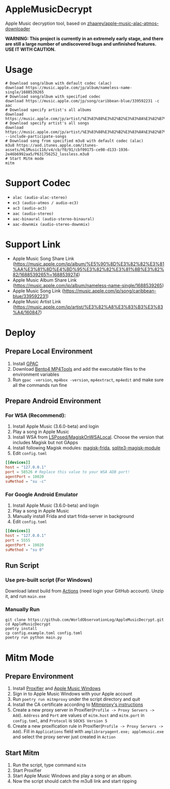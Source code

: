 # AppleMusicDecrypt

Apple Music decryption tool, based
on [zhaarey/apple-music-alac-atmos-downloader](https://github.com/zhaarey/apple-music-alac-atmos-downloader)

**WARNING: This project is currently in an extremely early stage, and there are still a large number of undiscovered
bugs and unfinished features. USE IT WITH CAUTION.**

# Usage

```shell
# Download song/album with default codec (alac)
download https://music.apple.com/jp/album/nameless-name-single/1688539265
# Download song/album with specified codec
download https://music.apple.com/jp/song/caribbean-blue/339592231 -c aac
# Download specify artist's all albums
download https://music.apple.com/jp/artist/%E3%83%88%E3%82%B2%E3%83%8A%E3%82%B7%E3%83%88%E3%82%B2%E3%82%A2%E3%83%AA/1688539273
# Download specify artist's all songs
download https://music.apple.com/jp/artist/%E3%83%88%E3%82%B2%E3%83%8A%E3%82%B7%E3%83%88%E3%82%B2%E3%82%A2%E3%83%AA/1688539273 --include-participate-songs
# Download song from specified m3u8 with default codec (alac)
m3u8 https://aod.itunes.apple.com/itunes-assets/HLSMusic116/v4/cb/f0/91/cbf09175-ce98-d133-1936-2e46b6992aa5/P631756252_lossless.m3u8
# Start Mitm mode
mitm
```

# Support Codec

- `alac (audio-alac-stereo)`
- `ec3 (audio-atmos / audio-ec3)`
- `ac3 (audio-ac3)`
- `aac (audio-stereo)`
- `aac-binaural (audio-stereo-binaural)`
- `aac-downmix (audio-stereo-downmix)`

# Support Link

- Apple Music Song Share
  Link (https://music.apple.com/jp/album/%E5%90%8D%E3%82%82%E3%81%AA%E3%81%8D%E4%BD%95%E3%82%82%E3%81%8B%E3%82%82/1688539265?i=1688539274)
- Apple Music Album Share Link (https://music.apple.com/jp/album/nameless-name-single/1688539265)
- Apple Music Song Link (https://music.apple.com/jp/song/caribbean-blue/339592231)
- Apple Music Artist Link (https://music.apple.com/jp/artist/%E3%82%A8%E3%83%B3%E3%83%A4/160847)

# Deploy

## Prepare Local Environment

1. Install [GPAC](https://gpac.io/downloads/gpac-nightly-builds/)
2. Download [Bento4 MP4Tools](https://www.bento4.com/downloads/) and add the executable files to the environment
   variables
3. Run `gpac -version`, `mp4box -version`, `mp4extract`, `mp4edit` and make sure all the commands run fine

## Prepare Android Environment

### For WSA (Recommend):

1. Install Apple Music (3.6.0-beta) and login
2. Play a song in Apple Music
3. Install WSA from [LSPosed/MagiskOnWSALocal](https://github.com/LSPosed/MagiskOnWSALocal). Choose the version that
   includes Magisk but not GApps
4. Install following Magisk
   modules: [magisk-frida](https://github.com/ViRb3/magisk-frida), [sqlite3-magisk-module](https://github.com/rojenzaman/sqlite3-magisk-module)
5. Edit `config.toml`

```toml
[[devices]]
host = "127.0.0.1"
port = 58526 # Replace this value to your WSA ADB port!
agentPort = 10020
suMethod = "su -c"
```

### For Google Android Emulator

1. Install Apple Music (3.6.0-beta) and login
2. Play a song in Apple Music
3. Manually install Frida and start frida-server in background
4. Edit `config.toml`

```toml
[[devices]]
host = "127.0.0.1"
port = 5555
agentPort = 10020
suMethod = "su 0"
```

## Run Script

### Use pre-built script (For Windows)

Download latest build from [Actions](https://github.com/WorldObservationLog/AppleMusicDecrypt/actions) (need login your
GitHub account). Unzip it, and run `main.exe`

### Manually Run

```shell
git clone https://github.com/WorldObservationLog/AppleMusicDecrypt.git
cd AppleMusicDecrypt
poetry install
cp config.example.toml config.toml
poetry run python main.py
```

# Mitm Mode

## Prepare Environment

1. Install [Proxifier](https://www.proxifier.com/) and [Apple Music Windows](https://apps.microsoft.com/detail/9pfhdd62mxs1)
2. Sign in to Apple Music Windows with your Apple account
3. Run `poetry run mitmproxy` under the script directory and quit
4. Install the CA certificate according
   to [Mitmproxy's instructions](https://docs.mitmproxy.org/stable/concepts-certificates/#quick-setup)
5. Create a new proxy server in Proxifier(`Profile -> Proxy Servers -> Add`). `Address` and `Port` are values
   of `mitm.host` and `mitm.port` in `config.toml`, and `Protocol` is `SOCKS Version 5`
6. Create a new proxification rule in Proxifier(`Profile -> Proxy Servers -> Add`). Fill in `Applications` field
   with `amplibraryagent.exe; applemusic.exe` and select the proxy server just created in `Action`

## Start Mitm

1. Run the script, type command `mitm`
2. Start Proxifier
3. Start Apple Music Windows and play a song or an album.
4. Now the script should catch the m3u8 link and start ripping